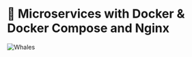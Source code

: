 # 🐳 Microservices with Docker & Docker Compose and Nginx

![Whales](https://media.giphy.com/media/jmq3AncSRqZ6kOjfdM/giphy-downsized.gif)